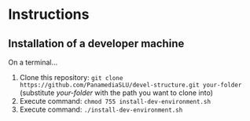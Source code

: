 # Instructions

## Installation of a developer machine

On a terminal...

1. Clone this repository: `git clone https://github.com/PanamediaSLU/devel-structure.git your-folder` (substitute _your-folder_ with the path you want to clone into)
2. Execute command: `chmod 755 install-dev-environment.sh`
3. Execute command: `./install-dev-environment.sh` 

